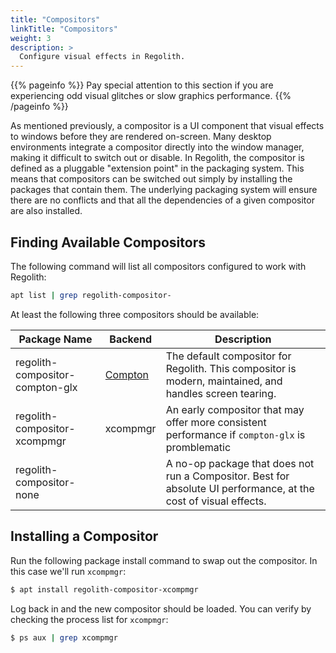```yaml
---
title: "Compositors"
linkTitle: "Compositors"
weight: 3
description: >
  Configure visual effects in Regolith.
---
```


{{% pageinfo %}}
Pay special attention to this section if you are experiencing odd visual glitches or slow graphics performance.
{{% /pageinfo %}}

As mentioned previously, a compositor is a UI component that visual effects to windows before they are rendered on-screen.  Many desktop environments integrate a compositor directly into the window manager, making it difficult to switch out or disable.  In Regolith, the compositor is defined as a pluggable "extension point" in the packaging system. This means that compositors can be switched out simply by installing the packages that contain them.  The underlying packaging system will ensure there are no conflicts and that all the dependencies of a given compositor are also installed.

## Finding Available Compositors

The following command will list all compositors configured to work with Regolith:
```bash
apt list | grep regolith-compositor-
```

At least the following three compositors should be available:

| Package Name            | Backend           | Description |
|-------------------|-----------------|------|
| regolith-compositor-compton-glx   | [Compton](https://github.com/yshui/picom)        | The default compositor for Regolith.  This compositor is modern, maintained, and handles screen tearing.|
| regolith-compositor-xcompmgr            | xcompmgr     | An early compositor that may offer more consistent performance if `compton-glx` is promblematic |
| regolith-compositor-none      |   | A no-op package that does not run a Compositor. Best for absolute UI performance, at the cost of visual effects. |

## Installing a Compositor

Run the following package install command to swap out the compositor.  In this case we'll run `xcompmgr`:
```bash
$ apt install regolith-compositor-xcompmgr
```

Log back in and the new compositor should be loaded.  You can verify by checking the process list for `xcompmgr`:
```bash
$ ps aux | grep xcompmgr
```
